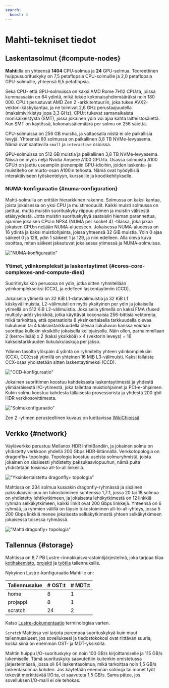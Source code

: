 ```yaml
---
search:
  boost: 4
---
```

# Mahti-tekniset tiedot

## Laskentasolmut {#compute-nodes}

**Mahti**:lla on yhteensä **1404** CPU-solmua ja **24** GPU-solmua.
Teoreettinen huippusuorituskyky on 7,5 petaflopsia CPU-solmuille ja 2,0
petaflopsia GPU-solmuille, yhteensä 9,5 petaflopsia.

Sekä CPU- että GPU-solmuissa on kaksi AMD Rome 7H12 CPU:ta, joissa kummassakin
on 64 ydintä, mikä tekee kokonaisyhdinmääräksi noin 180 000. CPU:t perustuvat
AMD Zen 2 -arkkitehtuuriin, joka tukee AVX2-vektori-käskykantaa, ja ne toimivat
2,6 GHz perustaajuudella (maksimivirkistys jopa 3,3 GHz). CPU:t tukevat
samanaikaista monisäikeistystä (SMT), jossa jokainen ydin voi ajaa kahta
laitteistosäiettä. Kun SMT on käytössä, kokonaissäiemäärä per solmu on 256
säiettä.

CPU-solmuissa on 256 GB muistia, ja valtaosalla niistä ei ole paikallisia
levyjä. Yhteensä 60 solmussa on paikallinen 3,8 TB NVMe-levyasema. Nämä ovat
saatavilla `small` ja `interactive` osioissa.

GPU-solmuissa on 512 GB muistia ja paikallinen 3,8 TB NVMe-levyasema. Niissä
on myös neljä Nvidia Ampere A100 GPU:ta. Osassa solmuista A100 GPU:t on jaettu
useampiin pienempiin GPU-idioihin, joiden laskenta- ja muistiteho on
murto-osan A100:n tehosta. Nämä ovat hyödyllisiä interaktiiviseen työskentelyyn,
kursseille ja koodikehitykselle.

### NUMA-konfiguraatio {#numa-configuration}

Mahti-solmulla on erittäin hierarkkinen rakenne. Solmussa on kaksi kantaa,
joista jokaisessa on yksi CPU ja muistimoduulit. Kaikki muisti solmussa on
jaettua, mutta muistin suorituskyky riippuu ytimen ja muistin välisestä
etäisyydestä. Jotta muistin suorituskykyä saataisiin hieman parannettua,
ajamme jokaisen CPU:n NPS4 (NUMA per socket 4) -tilassa, joka jakaa jokaisen
CPU:n neljään NUMA-alueeseen. Jokaisessa NUMA-alueessa on 16 ydintä ja kaksi
muistiohjainta, joissa yhteensä 32 GiB muistia. Ydin 0 ajaa säikeet 0 ja 128,
ydin 1 säikeet 1 ja 129, ja niin edelleen. Alla oleva kuva osoittaa, miten
säikeet jakautuvat jokaisessa ytimessä ja NUMA-solmuissa.

!["NUMA-konfiguraatio"](../img/mahti_numa.png)

### Ytimet, ydinkompleksit ja laskentaytimet {#cores-core-complexes-and-compute-dies}

Suoritinyksikön perusosa on ydin, jotka sitten ryhmitellään ydinkomplekseiksi
(CCX), ja edelleen laskentaytimiin (CCD).

Jokaisella ytimellä on 32 KiB L1-datavälimuistia ja 32 KiB L1
käskyvälimuistia, L2-välimuisti on myös yksityinen per ydin ja jokaisella
ytimellä on 512 KiB L2-välimuistia. Jokaisella ytimellä on kaksi FMA
(fused multiply-add) yksikköä, jotka käyttävät kokonaisia 256-bittisiä
vektoreita, mikä tarkoittaa, että operaatioita 8 yksinkertaisella tarkkuudella
olevaa liukuluvun tai 4 kaksoistarkkuudella olevaa liukuluvun kanssa voidaan
suorittaa kullekin yksikölle jokaisella kellojaksolla. Näin ollen, parhaimmillaan
2 (kerro+lisää) x 2 (kaksi yksikköä) x 4 (vektorin leveys) = 16 kaksoistarkkuuden
liukulukulaskuja per jakso.

Ydimen tasolta ylöspäin 4 ydintä on ryhmitelty yhteen ydinkompleksiin (CCX),
CCX:ssä ytimillä on yhteinen 16 MiB L3-välimuisti. Kaksi tällaista CCX-osaa
yhdistetään sitten laskentaytimeksi (CCD).

!["CCD-konfiguraatio"](../img/mahti_ccd.png)

Jokainen suorittimen koostuu kahdeksasta laskentaytimestä ja yhdestä ylimääräisestä
I/O-ytimestä, joka tallettaa muistiohjaimet ja PCI-e-ohjaimen. Kukin solmu
koostuu kahdesta tällaisesta prosessorista ja yhdestä 200 gbit HDR
verkkosovittimesta.

!["Solmukonfiguraatio"](../img/mahti_node.png)

Zen 2 -ytimen perusteellinen kuvaus on luettavissa
[WikiChipissä](https://en.wikichip.org/wiki/amd/microarchitectures/zen_2)

## Verkko {#network}

Väyläverkko perustuu Mellanox HDR InfiniBandiin, ja jokainen solmu on yhdistetty
verkkoon yhdellä 200 Gbps HDR-liitännällä. Verkkotopologia on dragonfly+
topologia. Topologia koostuu useista solmuryhmistä, joista jokainen on
sisäisesti yhdistetty paksukaaviopuuhun, nämä puita yhdistetään toisiinsa
all-to-all linkeillä.

!["Yksinkertaistettu dragonfly+ topologia"](../img/mahti_df_ex.png)

Mahtissa on 234 solmua kussakin dragonfly-ryhmässä ja sisäinen paksukaavio-puu
on tukostoiminen suhteessa 1,7:1, jossa 20 tai 18 solmua on yhdistetty
lehtikytkimeen, ja jokaisesta lehtikytkimestä on 12 linkkiä ryhmän selkäkytkimeen,
kaikki linkit ovat 200 Gbps linkkejä. Yhteensä on 6 ryhmää, ja ryhmien välillä
on täysin tukostoiminen all-to-all-yhteys, jossa 5 200 Gbps linkkiä menee
jokaisesta selkäkytkimestä yhteen selkäkytkimeen jokaisessa toisessa ryhmässä.

!["Mahti dragonfly+ topologia"](../img/mahti_df.png)

## Tallennus {#storage}

Mahtissa on 8,7 PB Lustre-rinnakkaisvarastointijärjestelmä, joka tarjoaa
tilaa [kotihakemisto](disk.md#home-directory), [projekti](disk.md#projappl-directory) ja
[työtila](disk.md#scratch-directory) tallennuksille.

Nykyinen Lustre-konfiguraatio Mahtille on:

| Tallennusalue | # OST:t  | # MDT:t |
|---------------|----------|---------|
| home          |    8     |   1     |
| projappl      |    8     |   1     |
| scratch       |   24     |   2     |

Katso [Lustre-dokumentaatio](lustre.md) terminologiaa varten.

`Scratch` Mahtissa voi tarjota parempaa suorituskykyä kuin muut
tallennusalueet, jos sovelluksesi ja tiedostokokosi ovat riittävän suuria,
koska siinä on enemmän OST- ja MDT-yksiköitä.

Mahtin huippu I/O-suorituskyky on noin 100 GB/s kirjoittamiselle ja 115
GB/s lukemiselle. Tämä suorituskyky saavutettiin kuitenkin omistetussa
järjestelmässä, jossa oli 64 laskentasolmua, mikä tarkoittaa noin 1,5 GB/s
laskentasolmua kohden. Jos käytetään enemmän solmuja tai monet työt tekevät
merkittävää I/O:ta, ei saavuteta 1,5 GB/s. Sama pätee, jos sovelluksen
I/O-malli ei ole tehokas.
